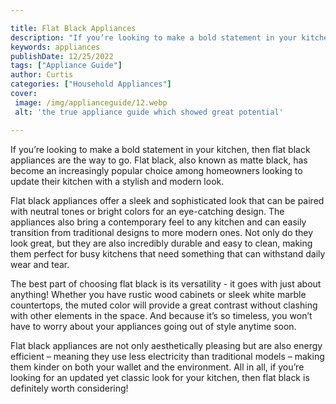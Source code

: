```yaml
---

title: Flat Black Appliances
description: "If you’re looking to make a bold statement in your kitchen, then flat black appliances are the way to go. Flat black, also known a...learn more about it now"
keywords: appliances
publishDate: 12/25/2022
tags: ["Appliance Guide"]
author: Curtis
categories: ["Household Appliances"]
cover: 
 image: /img/applianceguide/12.webp
 alt: 'the true appliance guide which showed great potential'

---
```


If you’re looking to make a bold statement in your kitchen, then flat black appliances are the way to go. Flat black, also known as matte black, has become an increasingly popular choice among homeowners looking to update their kitchen with a stylish and modern look.

Flat black appliances offer a sleek and sophisticated look that can be paired with neutral tones or bright colors for an eye-catching design. The appliances also bring a contemporary feel to any kitchen and can easily transition from traditional designs to more modern ones. Not only do they look great, but they are also incredibly durable and easy to clean, making them perfect for busy kitchens that need something that can withstand daily wear and tear. 

The best part of choosing flat black is its versatility - it goes with just about anything! Whether you have rustic wood cabinets or sleek white marble countertops, the muted color will provide a great contrast without clashing with other elements in the space. And because it’s so timeless, you won’t have to worry about your appliances going out of style anytime soon. 

Flat black appliances are not only aesthetically pleasing but are also energy efficient – meaning they use less electricity than traditional models – making them kinder on both your wallet and the environment. All in all, if you’re looking for an updated yet classic look for your kitchen, then flat black is definitely worth considering!
